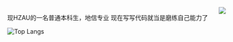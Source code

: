<a href="https://github-readme-stats.vercel.app/api?username=Xymul">
  <image align="right" src="https://github-readme-stats.vercel.app/api?username=Xymul" />
</a>

现HZAU的一名普通本科生，地信专业
现在写写代码就当是磨练自己能力了

![Top Langs](https://github-readme-stats-one-bice.vercel.app/api/top-langs/?username=Xymul&layout=compact&role=OWNER)
